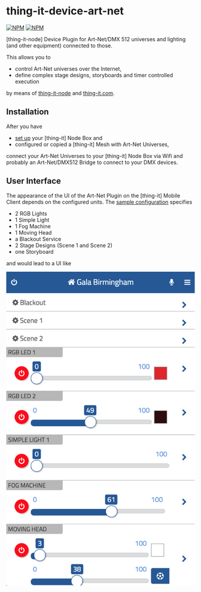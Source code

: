 # thing-it-device-art-net

[![NPM](https://nodei.co/npm/thing-it-device-art-net.png)](https://nodei.co/npm/thing-it-device-art-net/)
[![NPM](https://nodei.co/npm-dl/thing-it-device-art-net.png)](https://nodei.co/npm/thing-it-device-art-net/)

[thing-it-node] Device Plugin for Art-Net/DMX 512 universes and lighting (and other equipment) connected to those.

This allows you to 

* control Art-Net universes over the Internet,
* define complex stage designs, storyboards and timer controlled execution 

by means of [thing-it-node](https://github.com/marcgille/thing-it-node) and [thing-it.com](http://www.thing-it.com).

## Installation

After you have 

* [set up](http://www.thing-it.com/thing-it/index.html?document=gettingStarted#/documentationPanel) your [thing-it] Node Box and 
* configured or copied a [thing-it] Mesh with Art-Net Universes, 

connect your Art-Net Universes to your [thing-it] Node Box via Wifi and probably an Art-Net/DMX512 Bridge to connect to 
your DMX devices.

## User Interface

The appearance of the UI of the Art-Net Plugin on the [thing-it] Mobile Client depends on the configured units. 
The <a href="./examples/configuration.js">sample configuration</a> specifies

* 2 RGB Lights
* 1 Simple Light
* 1 Fog Machine
* 1 Moving Head
* a Blackout Service
* 2 Stage Designs (Scene 1 and Scene 2)
* one Storyboard

and would lead to a UI like

<img src="./documentation/images/art-net-universe.png">